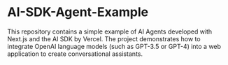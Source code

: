 # AI-SDK-Agent-Example
This repository contains a simple example of AI Agents developed with Next.js and the AI SDK by Vercel. The project demonstrates how to integrate OpenAI language models (such as GPT-3.5 or GPT-4) into a web application to create conversational assistants.
